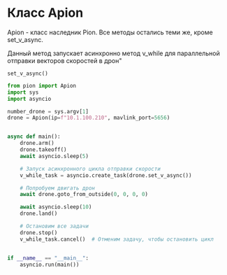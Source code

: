 # Класс Apion
Apion - класс наследник Pion.
Все методы остались теми же, кроме set_v_async. 

Данный метод запускает асинхронно метод v_while для 
параллельной отправки векторов скоростей в дрон"
```
set_v_async()
```

```python
from pion import Apion
import sys
import asyncio

number_drone = sys.argv[1]
drone = Apion(ip=f"10.1.100.210", mavlink_port=5656)


async def main():
    drone.arm()
    drone.takeoff()
    await asyncio.sleep(5)

    # Запуск асинхронного цикла отправки скорости
    v_while_task = asyncio.create_task(drone.set_v_async())

    # Попробуем двигать дрон
    await drone.goto_from_outside(0, 0, 0, 0)

    await asyncio.sleep(10)
    drone.land()

    # Остановим все задачи
    drone.stop()
    v_while_task.cancel()  # Отменим задачу, чтобы остановить цикл


if __name__ == "__main__":
    asyncio.run(main())
```